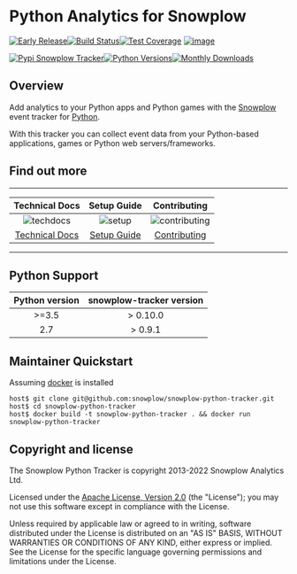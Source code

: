 Python Analytics for Snowplow
=============================

[![Early Release](https://img.shields.io/static/v1?style=flat&label=Snowplow&message=Early%20Release&color=014477&labelColor=9ba0aa&logo=data:image/png;base64,iVBORw0KGgoAAAANSUhEUgAAABAAAAAQCAMAAAAoLQ9TAAAAeFBMVEVMaXGXANeYANeXANZbAJmXANeUANSQAM+XANeMAMpaAJhZAJeZANiXANaXANaOAM2WANVnAKWXANZ9ALtmAKVaAJmXANZaAJlXAJZdAJxaAJlZAJdbAJlbAJmQAM+UANKZANhhAJ+EAL+BAL9oAKZnAKVjAKF1ALNBd8J1AAAAKHRSTlMAa1hWXyteBTQJIEwRgUh2JjJon21wcBgNfmc+JlOBQjwezWF2l5dXzkW3/wAAAHpJREFUeNokhQOCA1EAxTL85hi7dXv/E5YPCYBq5DeN4pcqV1XbtW/xTVMIMAZE0cBHEaZhBmIQwCFofeprPUHqjmD/+7peztd62dWQRkvrQayXkn01f/gWp2CrxfjY7rcZ5V7DEMDQgmEozFpZqLUYDsNwOqbnMLwPAJEwCopZxKttAAAAAElFTkSuQmCC)](https://docs.snowplowanalytics.com/docs/collecting-data/collecting-from-own-applications/tracker-maintenance-classification/)[![Build Status](https://github.com/snowplow/snowplow-python-tracker/actions/workflows/ci.yml/badge.svg)](https://github.com/snowplow/snowplow-python-tracker/actions)[![Test Coverage](https://img.shields.io/coveralls/github/snowplow/snowplow-python-tracker)](https://coveralls.io/github/snowplow/snowplow-python-tracker?branch=master) [![image](http://img.shields.io/badge/license-Apache--2-blue.svg?style=flat)](http://www.apache.org/licenses/LICENSE-2.0)


[![Pypi Snowplow Tracker](https://img.shields.io/pypi/v/snowplow-tracker)](https://pypi.org/project/snowplow-tracker/)[![Python Versions](https://img.shields.io/pypi/pyversions/snowplow-tracker)](https://pypi.org/project/snowplow-tracker/)[![Monthly Downloads](https://img.shields.io/pypi/dm/snowplow-tracker)](https://pypi.org/project/snowplow-tracker/)

Overview
--------

Add analytics to your Python apps and Python games with the
[Snowplow](http://snowplowanalytics.com) event tracker for
[Python](http://python.org).

With this tracker you can collect event data from your Python-based
applications, games or Python web servers/frameworks.

Find out more
-------------

  ------------------------------------------------------------------------------------------------------------------------------------------------------------------------------------------------------------------------------------------------------------------------------------

  | Technical Docs | Setup Guide  | Contributing |
  |     :----:     |     :----:   |     :----:   |
  | ![techdocs](https://d3i6fms1cm1j0i.cloudfront.net/github/images/techdocs.png) | ![setup](https://d3i6fms1cm1j0i.cloudfront.net/github/images/setup.png) |                                                ![contributing](https://d3i6fms1cm1j0i.cloudfront.net/github/images/contributing.png) |
  | [Technical Docs](https://docs.snowplowanalytics.com/docs/collecting-data/collecting-from-own-applications/python-tracker) | [Setup Guide](https://docs.snowplowanalytics.com/docs/collecting-data/collecting-from-own-applications/python-tracker/setup/)| [Contributing](https://github.com/snowplow/snowplow-python-tracker/blob/master/CONTRIBUTING.md) |                                                                              
  --------------------------------------------------------------------------------------------------------------------------------------------------------------------------------------------------------------------------------------------------------------------------------------------------------------------------------------------

Python Support
--------------

| Python version | snowplow-tracker version |
|     :----:     |     :----:               |
| \>=3.5         | > 0.10.0                 |
| 2.7            | > 0.9.1                  |

Maintainer Quickstart
---------------------

Assuming [docker](https://www.docker.com/) is installed

    host$ git clone git@github.com:snowplow/snowplow-python-tracker.git
    host$ cd snowplow-python-tracker
    host$ docker build -t snowplow-python-tracker . && docker run snowplow-python-tracker

Copyright and license
---------------------

The Snowplow Python Tracker is copyright 2013-2022 Snowplow Analytics
Ltd.

Licensed under the [Apache License, Version
2.0](http://www.apache.org/licenses/LICENSE-2.0) (the \"License\"); you
may not use this software except in compliance with the License.

Unless required by applicable law or agreed to in writing, software
distributed under the License is distributed on an \"AS IS\" BASIS,
WITHOUT WARRANTIES OR CONDITIONS OF ANY KIND, either express or implied.
See the License for the specific language governing permissions and
limitations under the License.
